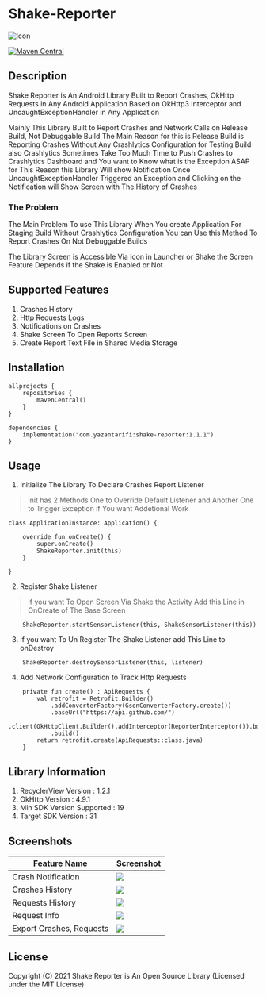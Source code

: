 # Shake-Reporter
![Icon](https://github.com/Yazan98/Shake-Reporter-Kt/blob/main/icons/rounded_icon.png?raw=true)

[![Maven Central](https://img.shields.io/maven-central/v/com.yazantarifi/shake-reporter.svg?label=Maven%20Central)](https://search.maven.org/search?q=g:%22com.yazantarifi%22%20AND%20a:%22shake-reporter%22)

## Description
Shake Reporter is An Android Library Built to Report Crashes, OkHttp Requests in Any Android Application
Based on OkHttp3 Interceptor and UncaughtExceptionHandler in Any Application

Mainly This Library Built to Report Crashes and Network Calls on Release Build, Not Debuggable Build
The Main Reason for this is Release Build is Reporting Crashes Without Any Crashlytics Configuration for Testing Build
also Crashlytics Sometimes Take Too Much Time to Push Crashes to Crashlytics Dashboard and You want to Know what is the Exception ASAP
for This Reason this Library Will show Notification Once UncaughtExceptionHandler Triggered an Exception
and Clicking on the Notification will Show Screen with The History of Crashes

### The Problem
The Main Problem To use This Library When You create Application For Staging Build Without Crashlytics Configuration
You can Use this Method To Report Crashes On Not Debuggable Builds

The Library Screen is Accessible Via Icon in Launcher or Shake the Screen Feature Depends if the Shake is Enabled or Not

## Supported Features
1. Crashes History
2. Http Requests Logs
3. Notifications on Crashes
4. Shake Screen To Open Reports Screen
5. Create Report Text File in Shared Media Storage

## Installation

```
allprojects {
    repositories {
        mavenCentral()
    }
}
```

```
dependencies {
    implementation("com.yazantarifi:shake-reporter:1.1.1")
}
```

## Usage

1. Initialize The Library To Declare Crashes Report Listener

> Init has 2 Methods One to Override Default Listener and Another One to Trigger Exception if You want Addetional Work

```
class ApplicationInstance: Application() {

    override fun onCreate() {
        super.onCreate()
        ShakeReporter.init(this)
    }

}
```

2. Register Shake Listener

> If you want To Open Screen Via Shake the Activity Add this Line in OnCreate of The Base Screen

```
    ShakeReporter.startSensorListener(this, ShakeSensorListener(this))
```

3. If you want To Un Register The Shake Listener add This Line to onDestroy

```
    ShakeReporter.destroySensorListener(this, listener)
```

4. Add Network Configuration to Track Http Requests

```
    private fun create() : ApiRequests {
        val retrofit = Retrofit.Builder()
            .addConverterFactory(GsonConverterFactory.create())
            .baseUrl("https://api.github.com/")
            .client(OkHttpClient.Builder().addInterceptor(ReporterInterceptor()).build())
            .build()
        return retrofit.create(ApiRequests::class.java)
    }
```

## Library Information
1. RecyclerView Version : 1.2.1
2. OkHttp Version : 4.9.1
3. Min SDK Version Supported : 19
4. Target SDK Version : 31


## Screenshots

Feature Name  | Screenshot
------------- | -------------
Crash Notification  | ![](https://github.com/Yazan98/Shake-Reporter-Kt/blob/main/images/Screenshot_20211001-185842_Shake%20Reporter.jpg?raw=true)
Crashes History | ![](https://github.com/Yazan98/Shake-Reporter-Kt/blob/main/images/Screenshot_20211001-191845_Shake%20Reporter.jpg?raw=true)
Requests History | ![](https://github.com/Yazan98/Shake-Reporter-Kt/blob/main/images/Screenshot_20211001-191908_Shake%20Reporter.jpg?raw=true)
Request Info | ![](https://github.com/Yazan98/Shake-Reporter-Kt/blob/main/images/Screenshot_20211001-191919_Shake%20Reporter.jpg?raw=true)
Export Crashes, Requests | ![](https://github.com/Yazan98/Shake-Reporter-Kt/blob/main/images/Screenshot_20211001-191928_Shake%20Reporter.jpg?raw=true)

## License

Copyright (C) 2021 Shake Reporter is An Open Source Library (Licensed under the MIT License)

